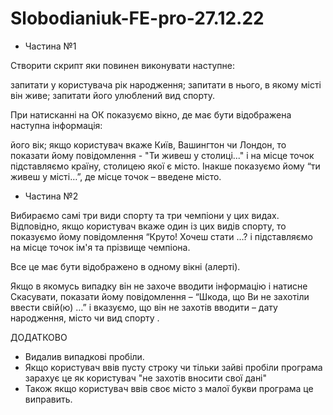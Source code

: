 # Slobodianiuk-FE-pro-27.12.22

- Частина №1

Створити скрипт яки повинен виконувати наступне:

запитати у користувача рік народження;
запитати в нього, в якому місті він живе;
запитати його улюблений вид спорту.


При натисканні на ОК показуємо вікно, де має бути відображена наступна інформація:

його вік;
якщо користувач вкаже Київ, Вашингтон чи Лондон, то показати йому повідомлення - "Ти живеш у столиці..." і на місце точок підставляємо країну, столицею якої є місто. Інакше показуємо йому “ти живеш у місті…”, де місце точок – введене місто.


- Частина №2

Вибираємо самі три види спорту та три чемпіони у цих видах. Відповідно, якщо користувач вкаже один із цих видів спорту, то показуємо йому повідомлення “Круто! Хочеш стати …? і підставляємо на місце точок ім'я та прізвище чемпіона.



Все це має бути відображено в одному вікні (алерті).



Якщо в якомусь випадку він не захоче вводити інформацію і натисне Скасувати, показати йому повідомлення – “Шкода, що Ви не захотіли ввести свій(ю) …” і вказуємо, що він не захотів вводити – дату народження, місто чи вид спорту .

ДОДАТКОВО

- Видалив випадкові пробіли.
- Якщо користувач ввів пусту строку чи тільки зайві пробіли програма зарахує це як користувач "не захотів вносити свої дані"
- Також якщо користувач ввів своє місто з малої букви програма це виправить. 
